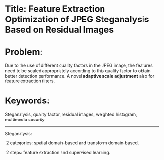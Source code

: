 # Title: Feature Extraction Optimization of JPEG Steganalysis Based on Residual Images

# Problem: 

Due to the use of different quality factors in the JPEG image, the features need to be scaled appropriately according to this quality factor to obtain better detection performance. A novel **adaptive scale adjustment** also for feature extraction filters. 

# Keywords: 

Steganalysis, quality factor, residual images, weighted histogram, multimedia security

---

Steganalysis:

​		2 categories: spatial domain-based and transform domain-based. 

​		2 steps: feature extraction and supervised learning. 



